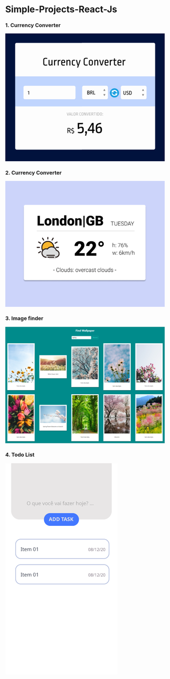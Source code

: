 # Simple-Projects-React-Js

### 1. Currency Converter

![app01](./templates/converter.png)


###  2. Currency Converter

![app02](./templates/forecast.png)

###  3. Image finder

![app03](./templates/image_search.png)

###  4. Todo List

![app03](./templates/todo-app.png)